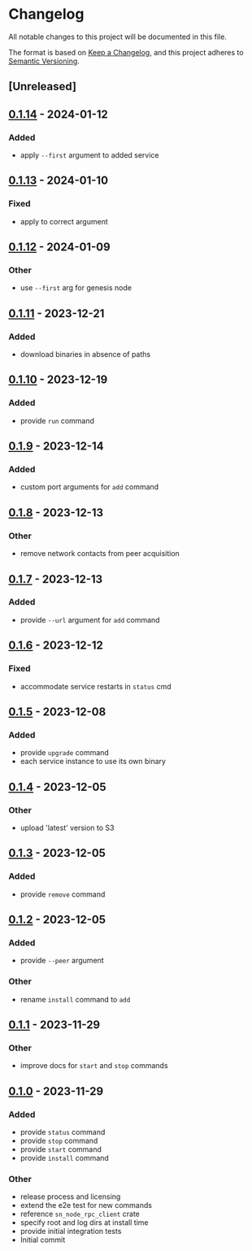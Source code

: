 # Changelog
All notable changes to this project will be documented in this file.

The format is based on [Keep a Changelog](https://keepachangelog.com/en/1.0.0/),
and this project adheres to [Semantic Versioning](https://semver.org/spec/v2.0.0.html).

## [Unreleased]

## [0.1.14](https://github.com/maidsafe/sn-node-manager/compare/v0.1.13...v0.1.14) - 2024-01-12

### Added
- apply `--first` argument to added service

## [0.1.13](https://github.com/maidsafe/sn-node-manager/compare/v0.1.12...v0.1.13) - 2024-01-10

### Fixed
- apply to correct argument

## [0.1.12](https://github.com/maidsafe/sn-node-manager/compare/v0.1.11...v0.1.12) - 2024-01-09

### Other
- use `--first` arg for genesis node

## [0.1.11](https://github.com/maidsafe/sn-node-manager/compare/v0.1.10...v0.1.11) - 2023-12-21

### Added
- download binaries in absence of paths

## [0.1.10](https://github.com/maidsafe/sn-node-manager/compare/v0.1.9...v0.1.10) - 2023-12-19

### Added
- provide `run` command

## [0.1.9](https://github.com/maidsafe/sn-node-manager/compare/v0.1.8...v0.1.9) - 2023-12-14

### Added
- custom port arguments for `add` command

## [0.1.8](https://github.com/maidsafe/sn-node-manager/compare/v0.1.7...v0.1.8) - 2023-12-13

### Other
- remove network contacts from peer acquisition

## [0.1.7](https://github.com/maidsafe/sn-node-manager/compare/v0.1.6...v0.1.7) - 2023-12-13

### Added
- provide `--url` argument for `add` command

## [0.1.6](https://github.com/maidsafe/sn-node-manager/compare/v0.1.5...v0.1.6) - 2023-12-12

### Fixed
- accommodate service restarts in `status` cmd

## [0.1.5](https://github.com/maidsafe/sn-node-manager/compare/v0.1.4...v0.1.5) - 2023-12-08

### Added
- provide `upgrade` command
- each service instance to use its own binary

## [0.1.4](https://github.com/maidsafe/sn-node-manager/compare/v0.1.3...v0.1.4) - 2023-12-05

### Other
- upload 'latest' version to S3

## [0.1.3](https://github.com/maidsafe/sn-node-manager/compare/v0.1.2...v0.1.3) - 2023-12-05

### Added
- provide `remove` command

## [0.1.2](https://github.com/maidsafe/sn-node-manager/compare/v0.1.1...v0.1.2) - 2023-12-05

### Added
- provide `--peer` argument

### Other
- rename `install` command to `add`

## [0.1.1](https://github.com/maidsafe/sn-node-manager/compare/v0.1.0...v0.1.1) - 2023-11-29

### Other
- improve docs for `start` and `stop` commands

## [0.1.0](https://github.com/maidsafe/sn-node-manager/releases/tag/v0.1.0) - 2023-11-29

### Added
- provide `status` command
- provide `stop` command
- provide `start` command
- provide `install` command

### Other
- release process and licensing
- extend the e2e test for new commands
- reference `sn_node_rpc_client` crate
- specify root and log dirs at install time
- provide initial integration tests
- Initial commit
